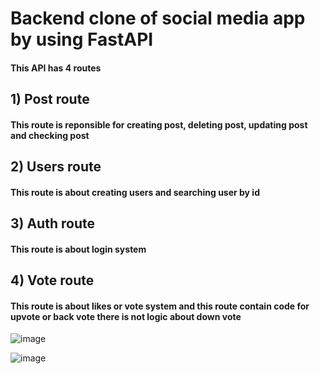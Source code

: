 # Backend clone of social media app by using FastAPI

#### This API  has 4 routes

## 1) Post route

#### This route is reponsible for creating post, deleting post, updating post and checking post

## 2) Users route

#### This route is about creating users and searching user by id

## 3) Auth route

#### This route is about login system

## 4) Vote route

 #### This route is about likes or vote system and this route contain code for upvote or back vote there is not logic about down vote

 ![image](https://github.com/user-attachments/assets/130b4d39-6a88-486d-bd5e-be2fe5c958c2)

 ![image](https://github.com/user-attachments/assets/c5a70da0-37fa-4097-b9f5-b845b80789ab)

